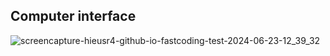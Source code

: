 ## Computer interface
![screencapture-hieusr4-github-io-fastcoding-test-2024-06-23-12_39_32](https://github.com/HieuSR4/fastcoding-test/assets/71072200/b5f11ba1-a674-4780-bb96-fb2ccc6ba2f6)
